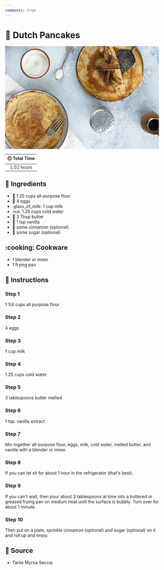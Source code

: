 ```yaml
---
comments: true
---
```

# :pancakes: Dutch Pancakes

![Dutch Pancakes](../assets/images/dutch-pancakes.jpg)

| :timer_clock: Total Time |
|:-----------------------: |
| 1.02 hours |

## :salt: Ingredients

- :ear_of_rice: 1.25 cups all-purpose flour
- :egg: 4 eggs
- :glass_of_milk: 1 cup milk
- :ice: 1.25 cups cold water
- :butter: 3 Tbsp butter
- :icecream: 1 tsp vanilla
- :custard: some cinnamon (optional)
- :candy: some sugar (optional)

## :cooking: Cookware

- 1 blender or mixer
- 1 frying pan

## :pencil: Instructions

### Step 1

1 1/4 cups all purpose flour

### Step 2

4 eggs

### Step 3

1 cup milk

### Step 4

1.25 cups cold water

### Step 5

3 tablespoons butter melted

### Step 6

1 tsp. vanilla extract

### Step 7

Mix together all-purpose flour, eggs, milk, cold water, melted butter, and vanilla with a blender or mixer.

### Step 8

If you can let sit for about 1 hour in the refrigerator (that's best).

### Step 9

If you can't wait, then pour about 3 tablespoons at time into a buttered or greased frying pan on medium heat until the
surface is bubbly. Turn over for about 1 minute.

### Step 10

Then put on a plate, sprinkle cinnamon (optional) and sugar (optional) on it and roll up and enjoy.

## :link: Source

- Tante Myrna Seccia

